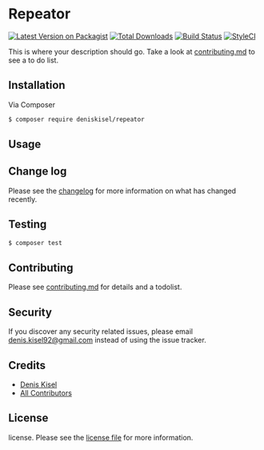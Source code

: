 # Repeator

[![Latest Version on Packagist][ico-version]][link-packagist]
[![Total Downloads][ico-downloads]][link-downloads]
[![Build Status][ico-travis]][link-travis]
[![StyleCI][ico-styleci]][link-styleci]

This is where your description should go. Take a look at [contributing.md](contributing.md) to see a to do list.

## Installation

Via Composer

``` bash
$ composer require deniskisel/repeator
```

## Usage

## Change log

Please see the [changelog](changelog.md) for more information on what has changed recently.

## Testing

``` bash
$ composer test
```

## Contributing

Please see [contributing.md](contributing.md) for details and a todolist.

## Security

If you discover any security related issues, please email denis.kisel92@gmail.com instead of using the issue tracker.

## Credits

- [Denis Kisel][link-author]
- [All Contributors][link-contributors]

## License

license. Please see the [license file](license.md) for more information.

[ico-version]: https://img.shields.io/packagist/v/deniskisel/repeator.svg?style=flat-square
[ico-downloads]: https://img.shields.io/packagist/dt/deniskisel/repeator.svg?style=flat-square
[ico-travis]: https://img.shields.io/travis/deniskisel/repeator/master.svg?style=flat-square
[ico-styleci]: https://styleci.io/repos/12345678/shield

[link-packagist]: https://packagist.org/packages/deniskisel/repeator
[link-downloads]: https://packagist.org/packages/deniskisel/repeator
[link-travis]: https://travis-ci.org/deniskisel/repeator
[link-styleci]: https://styleci.io/repos/12345678
[link-author]: https://github.com/deniskisel
[link-contributors]: ../../contributors
